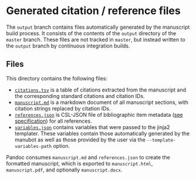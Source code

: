 # Generated citation / reference files

The `output` branch contains files automatically generated by the manuscript build process.
It consists of the contents of the `output` directory of the `master` branch.
These files are not tracked in `master`, but instead written to the `output` branch by continuous integration builds.

## Files

This directory contains the following files:

+ [`citations.tsv`](citations.tsv) is a table of citations extracted from the manuscript and the corresponding standard citations and citation IDs.
+ [`manuscript.md`](manuscript.md) is a markdown document of all manuscript sections, with citation strings replaced by citation IDs.
+ [`references.json`](references.json) is CSL-JSON file of bibliographic item metadata ([see specification](https://github.com/citation-style-language/schema/blob/master/csl-data.json)) for all references.
+ [`variables.json`](variables.json) contains variables that were passed to the jinja2 templater. These variables contain those automatically generated by the manubot as well as those provided by the user via the `--template-variables-path` option.

Pandoc consumes `manuscript.md` and `references.json` to create the formatted manuscript, which is exported to `manuscript.html`, `manuscript.pdf`, and optionally `manuscript.docx`.
